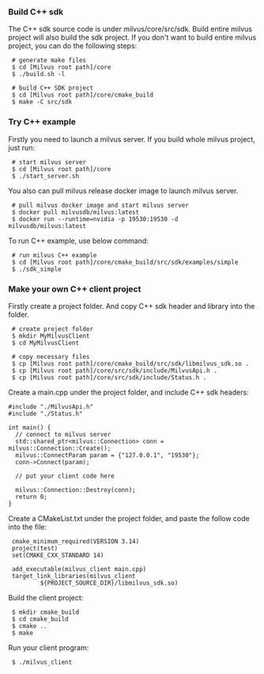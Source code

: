 ### Build C++ sdk

The C++ sdk source code is under milvus/core/src/sdk. Build entire milvus project will also build the sdk project. 
If you don't want to build entire milvus project, you can do the following steps:
```shell
 # generate make files
 $ cd [Milvus root path]/core
 $ ./build.sh -l
 
 # build C++ SDK project
 $ cd [Milvus root path]/core/cmake_build
 $ make -C src/sdk
```

### Try C++ example

Firstly you need to launch a milvus server.
If you build whole milvus project, just run:
```shell
 # start milvus server
 $ cd [Milvus root path]/core
 $ ./start_server.sh
```
You also can pull milvus release docker image to launch milvus server.
```shell
 # pull milvus docker image and start milvus server
 $ docker pull milvusdb/milvus:latest
 $ docker run --runtime=nvidia -p 19530:19530 -d milvusdb/milvus:latest
```

To run C++ example, use below command:

```shell
 # run milvus C++ example
 $ cd [Milvus root path]/core/cmake_build/src/sdk/examples/simple
 $ ./sdk_simple
```

### Make your own C++ client project

Firstly create a project folder. And copy C++ sdk header and library into the folder.
```shell
 # create project folder
 $ mkdir MyMilvusClient
 $ cd MyMilvusClient
 
 # copy necessary files
 $ cp [Milvus root path]/core/cmake_build/src/sdk/libmilvus_sdk.so .
 $ cp [Milvus root path]/core/src/sdk/include/MilvusApi.h .
 $ cp [Milvus root path]/core/src/sdk/include/Status.h .
```

Create a main.cpp under the project folder, and include C++ sdk headers:
```shell
#include "./MilvusApi.h"
#include "./Status.h"

int main() {
  // connect to milvus server
  std::shared_ptr<milvus::Connection> conn = milvus::Connection::Create();
  milvus::ConnectParam param = {"127.0.0.1", "19530"};
  conn->Connect(param);
  
  // put your client code here
  
  milvus::Connection::Destroy(conn);
  return 0;
}
```

Create a CMakeList.txt under the project folder, and paste the follow code into the file:
```shell
 cmake_minimum_required(VERSION 3.14)
 project(test)
 set(CMAKE_CXX_STANDARD 14)

 add_executable(milvus_client main.cpp)
 target_link_libraries(milvus_client
         ${PROJECT_SOURCE_DIR}/libmilvus_sdk.so)
```

Build the client project:
```shell
 $ mkdir cmake_build
 $ cd cmake_build
 $ cmake ..
 $ make
```

Run your client program:
```shell
 $ ./milvus_client
```